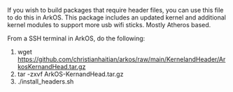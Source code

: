 If you wish to build packages that require header files, you can use this file to do this in ArkOS.  This package includes an updated kernel and additional kernel modules to support more usb wifi sticks.  Mostly Atheros based.

From a SSH terminal in ArkOS, do the following:

1. wget https://github.com/christianhaitian/arkos/raw/main/KernelandHeader/ArkosKernandHead.tar.gz
2. tar -zxvf ArkOS-KernandHead.tar.gz
3. ./install_headers.sh
